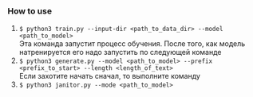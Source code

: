 ### How to use
1. `$ python3 train.py --input-dir <path_to_data_dir> --model <path_to_model> ` <br /> 
Эта команда запустит процесс обучения. После того, как модель натренируется его надо запустить по следующей команде <br />
2. `$ python3 generate.py --model <path_to_model> --prefix <prefix_to_start> --length <length_of_text>` <br />
Если захотите начать сначал, то выполните команду <br />
3. `$ python3 janitor.py --mode <path_to_model> `